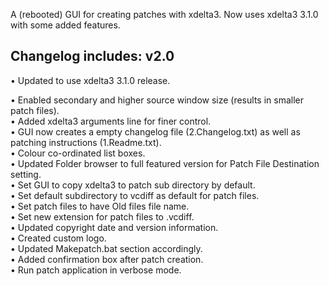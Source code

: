 A (rebooted) GUI for creating patches with xdelta3. Now uses xdelta3 3.1.0 with some added features.

Changelog includes:
v2.0
--------
• Updated to use xdelta3 3.1.0 release.  

• Enabled secondary and higher source window size (results in smaller patch files).  
• Added xdelta3 arguments line for finer control.  
• GUI now creates a empty changelog file (2.Changelog.txt) as well as patching instructions (1.Readme.txt).  
• Colour co-ordinated list boxes.  
• Updated Folder browser to full featured version for Patch File Destination setting.  
• Set GUI to copy xdelta3 to patch sub directory by default.  
• Set default subdirectory to vcdiff as default for patch files.  
• Set patch files to have Old files file name.  
• Set new extension for patch files to .vcdiff.  
• Updated copyright date and version information.  
• Created custom logo.  
• Updated Makepatch.bat section accordingly.  
• Added confirmation box after patch creation.  
• Run patch application in verbose mode.
